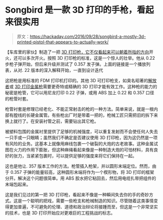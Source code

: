 # Songbird 是一款 3D 打印的手枪，看起来很实用

> 原文：<https://hackaday.com/2016/09/28/songbird-a-mostly-3d-printed-pistol-that-appears-to-actually-work/>

【车库里的家伙】制造了一把 [3D 打印枪，它不仅看起来可以朝着所指的方向](https://www.youtube.com/watch?v=h0iN1Yx2nME&list=PLGcp4c7AJUbvhqbi2E9zD_waTvM2Lo_X4)开火，还可以多次开火。按照 3D 打印枪的标准，这是一个惊人的壮举。他从 0.22 步枪子弹开始，但后来升级并测试了 0.357 发子弹。上面的链接是一个播放列表，从对. 22 版本的深入解释开始，一直到设计迭代

这把枪是用标准的 FDM 打印机打印的。其他 3D 可打印枪支，如臭名昭著的[解放者](http://hackaday.com/2013/05/16/timelapse-of-the-3d-printed-gun-being-printed/)或 [3D 打印金属枪](http://hackaday.com/2013/11/08/why-you-shouldnt-care-about-the-all-metal-3d-printed-gun/)需要更奇特或精确的 3D 打印才能有效工作。这种枪的能力的秘密是枪管，它可以用尼龙打印 0.22 子弹，或用 ABS 加上 0.22 和 0.357 口径的枪管衬套。

枪管衬套是修理已经老化、不能正常射击的枪的一种方法。简单来说，就是一根内部有膛线的长硬金属管。有些枪出厂时是带着一把的，枪械工匠只需把旧的拆下来换上就行了。在安装衬管之前，需要钻出其它枪。

被塑料包围的金属衬里提供了足够的机械强度，可以重复发射而不会使任何人失去一只手或一只眼睛；虽然我们不确定是否建议使用 3D 打印枪，因为这仍然是一项有风险的业务。这基本上就像用麻线包裹一个破裂的大炮的古老故事。这种金属试图在火力的作用下膨胀，但这种麻绳看起来像是一种制造大炮的可怕材料，具有良好的张力，当紧紧包裹时，可以提供足够的强度来将它们保持在一起。

这也是他让. 357 版本工作的方法。枪管插入枪架，并以圆形末端定位。然而，由于 0.357 子弹的能量较高，这种圆形末端将作为一个楔形物，将 3D 打印的框架分开。解决这个问题很简单。用 ABS 胶水把它粘回去，然后用电缆扎带把组件的末端包起来。

这是我们见过的第一把 3D 打印枪，看起来不像是一种瞬间失去你的手的奇妙方式。这是一个聪明的把戏，需要一些枪支和枪械制造的知识。尽管随着这类事情变得更加普遍，不可避免的伦理、道德和政治辩论将接踵而至，但这是一个非常坚实的技术，也是 3D 打印开始应对更艰巨的工程挑战的标志。
